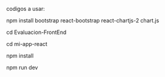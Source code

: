 codigos a usar:

npm install bootstrap react-bootstrap react-chartjs-2 chart.js

cd Evaluacion-FrontEnd

cd mi-app-react

npm install

npm run dev

